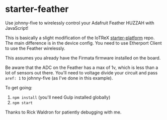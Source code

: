 # starter-feather

Use johnny-five to wirelessly control your Adafruit Feather HUZZAH with JavaScript!

This is basically a slight modification of the IoTReX [starter-platform](https://github.com/iotrex/starter-platform) repo. The main difference is in the device config. You need to use Etherport Client to use the Feather wirelessly. 

This assumes you already have the Firmata firmware installed on the board.

Be aware that the ADC on the Feather has a max of 1v, which is less than a lot of sensors out there. You'll need to voltage divide your circuit and pass `aref: 1` to johnny-five (as I've done in this example).

To get going:
1. `npm install` (you'll need Gulp installed globally)
2. `npm start`

Thanks to Rick Waldron for patiently debugging with me.
